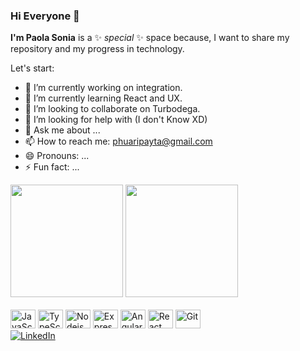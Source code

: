 ### Hi Everyone 👋 

**I'm Paola Sonia** is a ✨ _special_ ✨ space because, I want to share my repository and my progress in technology.

Let's start:

- 🔭 I’m currently working on integration.
- 🌱 I’m currently learning React and UX.
- 👯 I’m looking to collaborate on Turbodega.
- 🤔 I’m looking for help with (I don't Know XD)
- 💬 Ask me about ...
- 📫 How to reach me: phuaripayta@gmail.com
- 😄 Pronouns: ...
- ⚡ Fun fact: ...

<div>
    <img height="180em" src="https://github-readme-stats.vercel.app/api?username=PaolaS2992&show_icons=true&theme=buefy">
    <img height="180em" src="https://github-readme-stats.vercel.app/api/top-langs/?username=PaolaS2992&layout=compact&theme=buefy">
</div>
        <br>
<div style="display: inline-block">
    <img height="30" width="40" alt="JavaScript" src="https://cdn.jsdelivr.net/gh/devicons/devicon/icons/javascript/javascript-original.svg">
    <img height="30" width="40" alt="TypeScript" src="https://cdn.jsdelivr.net/gh/devicons/devicon/icons/typescript/typescript-original.svg">
    <img height="30" width="40" alt="Nodejs" src="https://cdn.jsdelivr.net/gh/devicons/devicon/icons/nodejs/nodejs-original.svg">
    <img height="30" width="40" alt="Express" src="https://cdn.jsdelivr.net/gh/devicons/devicon/icons/express/express-original.svg">
    <img height="30" width="40" alt="Angular" src="https://cdn.jsdelivr.net/gh/devicons/devicon/icons/angularjs/angularjs-plain.svg">
    <img height="30" width="40" alt="React" src="https://cdn.jsdelivr.net/gh/devicons/devicon/icons/react/react-original-wordmark.svg">
    <img height="30" width="40" alt="Git" src="https://cdn.jsdelivr.net/gh/devicons/devicon/icons/git/git-original.svg">
</div>
        <br>
<div>
    <a target="_blank" href="https://www.linkedin.com/in/phuaripayta"><img src="https://img.shields.io/badge/LinkedIn-0077B5?style=for-the-badge&logo=linkedin&logoColor=white" alt="LinkedIn"></a>
</div>


